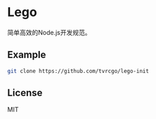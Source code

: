 # Lego

简单高效的Node.js开发规范。

## Example
```sh
git clone https://github.com/tvrcgo/lego-init
```

## License
MIT
